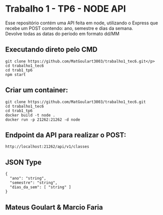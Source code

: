 # Trabalho 1 - TP6 - NODE API
 Esse repositório contém uma API feita em node, utilizando o Express que recebe um POST contendo: ano, semestre e dias da semana. <br>
 Devolve todas as datas do período em formato dd/MM


## Executando direto pelo CMD

```
git clone https://github.com/MatGoulart3003/trabalho1_tec6.git</p>
cd trabalho1_tec6
cd trab1_tp6
npm start
```

## Criar um container:


```
git clone https://github.com/MatGoulart3003/trabalho1_tec6.git
cd trabalho1_tec6
cd trab1_tp6
docker build -t node .
docker run -p 21262:21262 -d node

```

## Endpoint da API para realizar o POST:
```
http://localhost:21262/api/v1/classes
```
## JSON Type
```
{
  "ano": "string",
  "semestre": "string",
  "dias_da_sem": [ "string" ]
}
```


## Mateus Goulart & Marcio Faria













